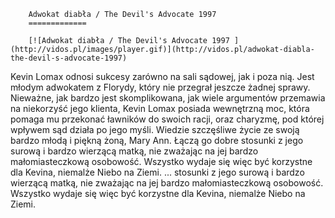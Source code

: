 
        Adwokat diabła / The Devil's Advocate 1997 
        =============
        
        [![Adwokat diabła / The Devil's Advocate 1997 ](http://vidos.pl/images/player.gif)](http://vidos.pl/adwokat-diabla-the-devil-s-advocate-1997)
        
        
 Kevin Lomax odnosi sukcesy zarówno na sali sądowej, jak i poza nią. Jest młodym adwokatem z Florydy, który nie przegrał jeszcze żadnej sprawy. Nieważne, jak bardzo jest skomplikowana, jak wiele argumentów przemawia na niekorzyść jego klienta, Kevin Lomax posiada wewnętrzną moc, która pomaga mu przekonać ławników do swoich racji, oraz charyzmę, pod której wpływem sąd działa po jego myśli. Wiedzie szczęśliwe życie ze swoją bardzo młodą i piękną żoną, Mary Ann. Łączą go dobre stosunki z jego surową i bardzo wierzącą matką, nie zważając na jej bardzo małomiasteczkową osobowość. Wszystko wydaje się więc być korzystne dla Kevina, niemalże Niebo na Ziemi.   ... stosunki z jego surową i bardzo wierzącą matką, nie zważając na jej bardzo małomiasteczkową osobowość. Wszystko wydaje się więc być korzystne dla Kevina, niemalże Niebo na Ziemi.
    